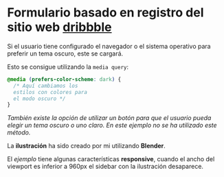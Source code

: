 # Formulario basado en registro del sitio web [dribbble](https://dribbble.com/signup/new)

Si el usuario tiene configurado el navegador o el sistema operativo para preferir un tema oscuro, este se cargará.

Esto se consigue utilizando la `media query`:

```css
@media (prefers-color-scheme: dark) {
  /* Aquí cambiamos los 
  estilos con colores para 
  el modo oscuro */
}
```

_También existe la opción de utilizar un botón para que el usuario pueda elegir un tema oscuro o uno claro. En este ejemplo no se ha utilizado este método._

La **ilustración** ha sido creado por mi utilizando **Blender**.

El _ejemplo_ tiene algunas características **responsive**, cuando el ancho del viewport es inferior a 960px el sidebar con la ilustración desaparece.
